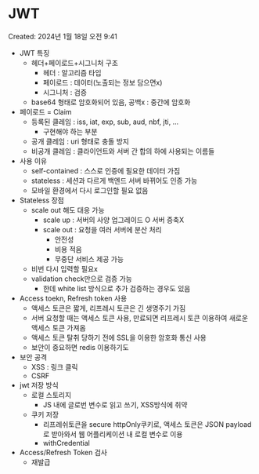 # JWT

Created: 2024년 1월 18일 오전 9:41

- JWT 특징
    - 헤더+페이로드+시그니처 구조
        - 헤더 : 알고리즘 타입
        - 페이로드 : 데이터(노출되는 정보 담으면x)
        - 시그니처 : 검증
    - base64 형태로 암호화되어 있음, 공백x : 중간에 암호화
- 페이로드 = Claim
    - 등록된 클레임 : iss, iat, exp, sub, aud, nbf, jti, …
        - 구현해야 하는 부분
    - 공개 클레임 : uri 형태로 충돌 방지
    - 비공개 클레임 : 클라이언트와 서버 간 합의 하에 사용되는 이름들
- 사용 이유
    - self-contained : 스스로 인증에 필요한 데이터 가짐
    - stateless : 세션과 다르게 백엔드 서버 바뀌어도 인증 가능
    - 모바일 환경에서 다시 로그인할 필요 없음
- Stateless 장점
    - scale out 해도 대응 가능
        - scale up : 서버의 사양 업그레이드 O 서버 증축X
        - scale out : 요청을 여러 서버에 분산 처리
            - 안전성
            - 비용 적음
            - 무중단 서비스 제공 가능
    - 비번 다시 입력할 필요x
    - validation check만으로 검증 가능
        - 한데 white list 방식으로 추가 검증하는 경우도 있음
- Access toekn, Refresh token 사용
    - 액세스 토큰은 짧게, 리프레시 토큰은 긴 생명주기 가짐
    - 서버 요청할 때는 액세스 토큰 사용, 만료되면 리프레시 토큰 이용하여 새로운 액세스 토큰 가져옴
    - 액세스 토큰 탈취 당하기 전에 SSL을 이용한 암호화 통신 사용
    - 보안이 중요하면 redis 이용하기도
- 보안 공격
    - XSS : 링크 클릭
    - CSRF
- jwt 저장 방식
    - 로컬 스토리지
        - JS 내에 글로번 변수로 읽고 쓰기, XSS방식에 취약
    - 쿠키 저장
        - 리프레쉬토큰을 secure httpOnly쿠키로, 액세스 토큰은 JSON payload로 받아와서 웹 어플리케이션 내 로컬 변수로 이용
        - withCredential
- Access/Refresh Token 검사
    - 재발급